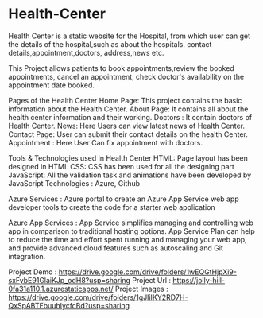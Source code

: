 # Health-Center

Health Center is a static website for the Hospital, from which user can get the details of the hospital,such as about the hospitals, contact details,appointment,doctors, address,news etc. 

This Project allows patients to book appointments,review the booked appointments, cancel an appointment, check doctor's availability on the appointment date booked.


Pages of the Health Center
Home Page: This project contains the basic information about the Health Center.
About Page: It contains all about the health center information and their working.
Doctors : It contain doctors of Health Center.
News: Here Users can view latest news of Health Center.
Contact Page: User can submit their contact details on the health Center.
Appointment : Here User Can fix appointment with doctors.

Tools & Technologies used in Health Center
HTML: Page layout has been designed in HTML
CSS: CSS has been used for all the designing part
JavaScript: All the validation task and animations have been developed by JavaScript
Technologies : Azure, Github

Azure Services :
Azure portal to create an Azure App Service web app
developer tools to create the code for a starter web application

Azure App Services :
App Service simplifies managing and controlling web app in comparison to traditional hosting options. App Service Plan can help to reduce the time and effort spent running and managing your web app, and provide advanced cloud features such as autoscaling and Git integration.

Project Demo : https://drive.google.com/drive/folders/1wEQGtHjpXi9-sxFybE91GlaiKJp_odH8?usp=sharing
Project Url : https://jolly-hill-0fa31a110.1.azurestaticapps.net/
Project Images : https://drive.google.com/drive/folders/1gJIiIKY2RD7H-QxSpABTFbuuhIycfcBd?usp=sharing
